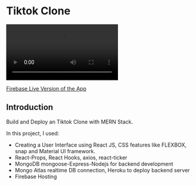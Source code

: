 # Tiktok Clone

![Tiktok Clone](https://media.giphy.com/media/jBzTNF5KnBvWRyNVRD/giphy.mp4)

[Firebase Live Version of the App](https://tiktok-clone-dd22c.web.app/)


## Introduction
Build and Deploy an Tiktok Clone with MERN Stack. 

In this project, I used:

- Creating a User Interface using React JS, CSS features like FLEXBOX, snap and Material UI framework.
- React-Props, React Hooks, axios, react-ticker
- MongoDB mongoose-Express-Nodejs for backend development
- Mongo Atlas realtime DB connection, Heroku to deploy backend server
- Firebase Hosting